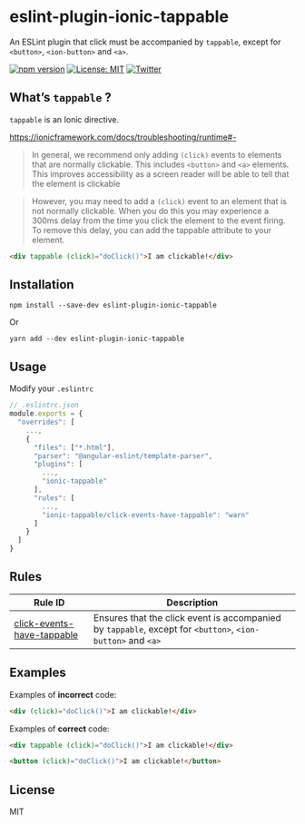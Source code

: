 # eslint-plugin-ionic-tappable

An ESLint plugin that click must be accompanied by `tappable`, except for `<button>`, `<ion-button>` and `<a>`.

[![npm version](https://img.shields.io/npm/v/eslint-plugin-ionic-tappable.svg)](https://www.npmjs.com/package/eslint-plugin-ionic-tappable)
[![License: MIT](https://img.shields.io/badge/License-MIT-yellow.svg)](https://opensource.org/licenses/MIT)
[![Twitter](https://img.shields.io/twitter/follow/takuya_nakayasu?style=social)](https://twitter.com/takuya_nakayasu)

## What’s `tappable` ?

`tappable` is an Ionic directive.

https://ionicframework.com/docs/troubleshooting/runtime#-

> In general, we recommend only adding `(click)` events to elements that are normally clickable. This includes `<button>` and `<a>` elements. This improves accessibility as a screen reader will be able to tell that the element is clickable

> However, you may need to add a `(click)` event to an element that is not normally clickable. When you do this you may experience a 300ms delay from the time you click the element to the event firing. To remove this delay, you can add the tappable attribute to your element.

```html
<div tappable (click)="doClick()">I am clickable!</div>
```

## Installation

```
npm install --save-dev eslint-plugin-ionic-tappable
```

Or

```
yarn add --dev eslint-plugin-ionic-tappable
```

## Usage

Modify your `.eslintrc`

```js
// .eslintrc.json
module.exports = {
  "overrides": [
    ...,
    {
      "files": ["*.html"],
      "parser": "@angular-eslint/template-parser",
      "plugins": [
        ...,
        "ionic-tappable"
      ],
      "rules": [
        ...,
        "ionic-tappable/click-events-have-tappable": "warn"
      ]
    }
  ]
}
```

## Rules

| Rule ID                                                                  | Description                                                                                                |
| ------------------------------------------------------------------------ | ---------------------------------------------------------------------------------------------------------- |
| [click-events-have-tappable](./docs/rules/click-events-have-tappable.md) | Ensures that the click event is accompanied by `tappable`, except for `<button>`, `<ion-button>` and `<a>` |

## Examples

Examples of **incorrect** code:

```html
<div (click)="doClick()">I am clickable!</div>
```

Examples of **correct** code:

```html
<div tappable (click)="doClick()">I am clickable!</div>

<button (click)="doClick()">I am clickable!</button>
```

## License

MIT
